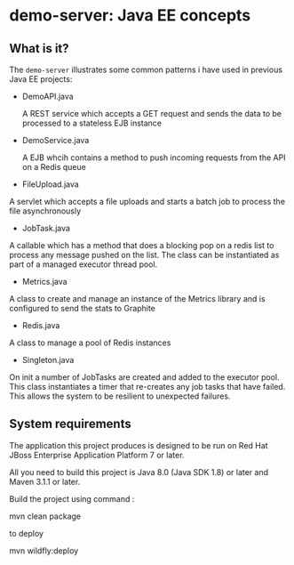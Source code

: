 demo-server: Java EE concepts
=============================

What is it?
-----------

The `demo-server` illustrates some common patterns i have used in previous Java EE projects:

* DemoAPI.java

  A REST service which accepts a GET request and sends the data to be processed to a stateless EJB instance

* DemoService.java

  A EJB whcih contains a method to push incoming requests from the API on a Redis queue

* FileUpload.java

 A servlet which accepts a file uploads and starts a batch job to process the file asynchronously

* JobTask.java

A callable which has a method that does a blocking pop on a redis list to process any message pushed on the list.
The class can be instantiated as part of a managed executor thread pool.

* Metrics.java

A class to create and manage an instance of the Metrics library and is configured to send the stats to Graphite

* Redis.java

A class to manage a pool of Redis instances

* Singleton.java

On init a number of JobTasks are created and added to the executor pool.
This class instantiates a timer that re-creates any job tasks that have failed.
This allows the system to be resilient to unexpected failures.

System requirements
-------------------

The application this project produces is designed to be run on Red Hat JBoss Enterprise Application Platform 7 or later. 

All you need to build this project is Java 8.0 (Java SDK 1.8) or later and Maven 3.1.1 or later.

Build the project using command :

mvn clean package

to deploy

mvn wildfly:deploy


